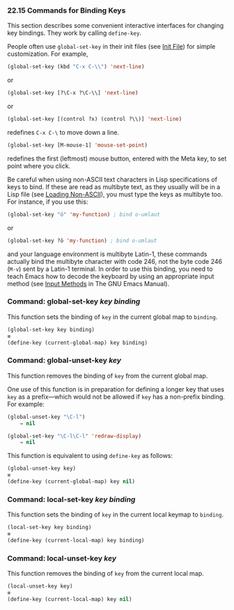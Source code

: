 

### 22.15 Commands for Binding Keys

This section describes some convenient interactive interfaces for changing key bindings. They work by calling `define-key`.

People often use `global-set-key` in their init files (see [Init File](Init-File.html)) for simple customization. For example,

```lisp
(global-set-key (kbd "C-x C-\\") 'next-line)
```

or

```lisp
(global-set-key [?\C-x ?\C-\\] 'next-line)
```

or

```lisp
(global-set-key [(control ?x) (control ?\\)] 'next-line)
```

redefines `C-x C-\` to move down a line.

```lisp
(global-set-key [M-mouse-1] 'mouse-set-point)
```

redefines the first (leftmost) mouse button, entered with the Meta key, to set point where you click.

Be careful when using non-ASCII text characters in Lisp specifications of keys to bind. If these are read as multibyte text, as they usually will be in a Lisp file (see [Loading Non-ASCII](Loading-Non_002dASCII.html)), you must type the keys as multibyte too. For instance, if you use this:

```lisp
(global-set-key "ö" 'my-function) ; bind o-umlaut
```

or

```lisp
(global-set-key ?ö 'my-function) ; bind o-umlaut
```

and your language environment is multibyte Latin-1, these commands actually bind the multibyte character with code 246, not the byte code 246 (`M-v`) sent by a Latin-1 terminal. In order to use this binding, you need to teach Emacs how to decode the keyboard by using an appropriate input method (see [Input Methods](https://www.gnu.org/software/emacs/manual/html_node/emacs/Input-Methods.html#Input-Methods) in The GNU Emacs Manual).

### Command: **global-set-key** *key binding*

This function sets the binding of `key` in the current global map to `binding`.

```lisp
(global-set-key key binding)
≡
(define-key (current-global-map) key binding)
```

### Command: **global-unset-key** *key*

This function removes the binding of `key` from the current global map.

One use of this function is in preparation for defining a longer key that uses `key` as a prefix—which would not be allowed if `key` has a non-prefix binding. For example:

```lisp
(global-unset-key "\C-l")
    ⇒ nil
```

```lisp
(global-set-key "\C-l\C-l" 'redraw-display)
    ⇒ nil
```

This function is equivalent to using `define-key` as follows:

```lisp
(global-unset-key key)
≡
(define-key (current-global-map) key nil)
```

### Command: **local-set-key** *key binding*

This function sets the binding of `key` in the current local keymap to `binding`.

```lisp
(local-set-key key binding)
≡
(define-key (current-local-map) key binding)
```

### Command: **local-unset-key** *key*

This function removes the binding of `key` from the current local map.

```lisp
(local-unset-key key)
≡
(define-key (current-local-map) key nil)
```
